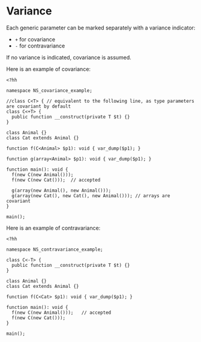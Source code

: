 # Variance

Each generic parameter can be marked separately with a variance indicator:
 * `+` for covariance
 * `-` for contravariance

If no variance is indicated, covariance is assumed.

Here is an example of covariance:

```hack
<?hh

namespace NS_covariance_example;

//class C<T> { // equivalent to the following line, as type parameters are covariant by default
class C<+T> {
  public function __construct(private T $t) {}
}

class Animal {}
class Cat extends Animal {}

function f(C<Animal> $p1): void { var_dump($p1); }

function g(array<Animal> $p1): void { var_dump($p1); }

function main(): void {
  f(new C(new Animal()));
  f(new C(new Cat()));	// accepted

  g(array(new Animal(), new Animal()));
  g(array(new Cat(), new Cat(), new Animal()));	// arrays are covariant
}

main();
```
Here is an example of contravariance:

```hack
<?hh

namespace NS_contravariance_example;

class C<-T> {
  public function __construct(private T $t) {}
}

class Animal {}
class Cat extends Animal {}

function f(C<Cat> $p1): void { var_dump($p1); }

function main(): void {
  f(new C(new Animal()));	// accepted
  f(new C(new Cat()));
}

main();
```
